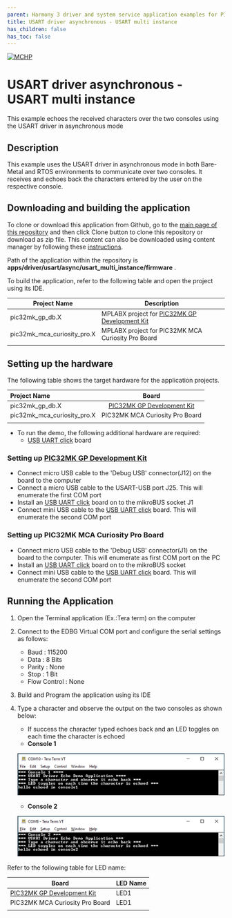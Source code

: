 ```yaml
---
parent: Harmony 3 driver and system service application examples for PIC32MK family
title: USART driver asynchronous - USART multi instance 
has_children: false
has_toc: false
---
```


[![MCHP](https://www.microchip.com/ResourcePackages/Microchip/assets/dist/images/logo.png)](https://www.microchip.com)

# USART driver asynchronous - USART multi instance

This example echoes the received characters over the two consoles using the USART driver in asynchronous mode

## Description

This example uses the USART driver in asynchronous mode in both Bare-Metal and RTOS environments to communicate over two consoles. It receives and echoes back the characters entered by the user on the respective console.

## Downloading and building the application

To clone or download this application from Github, go to the [main page of this repository](https://github.com/Microchip-MPLAB-Harmony/core_apps_pic32mk) and then click Clone button to clone this repository or download as zip file.
This content can also be downloaded using content manager by following these [instructions](https://github.com/Microchip-MPLAB-Harmony/contentmanager/wiki).

Path of the application within the repository is **apps/driver/usart/async/usart_multi_instance/firmware** .

To build the application, refer to the following table and open the project using its IDE.

| Project Name      | Description                                    |
| ----------------- | ---------------------------------------------- |
| pic32mk_gp_db.X | MPLABX project for [PIC32MK GP Development Kit](https://www.microchip.com/developmenttools/ProductDetails/dm320106) |
| pic32mk_mca_curiosity_pro.X | MPLABX project for PIC32MK MCA Curiosity Pro Board |
|||

## Setting up the hardware

The following table shows the target hardware for the application projects.

| Project Name| Board|
|:---------|:---------:|
| pic32mk_gp_db.X | [PIC32MK GP Development Kit](https://www.microchip.com/developmenttools/ProductDetails/dm320106) |
| pic32mk_mca_curiosity_pro.X | PIC32MK MCA Curiosity Pro Board |
|||

- To run the demo, the following additional hardware are required:
    - [USB UART click](https://www.mikroe.com/usb-uart-click) board

### Setting up [PIC32MK GP Development Kit](https://www.microchip.com/developmenttools/ProductDetails/dm320106)

- Connect micro USB cable to the 'Debug USB' connector(J12) on the board to the computer
- Connect a micro USB cable to the USART-USB port J25. This will enumerate the first COM port
- Install an [USB UART click](https://www.mikroe.com/usb-uart-click) board on to the mikroBUS socket J1
- Connect mini USB cable to the [USB UART click](https://www.mikroe.com/usb-uart-click) board. This will enumerate the second COM port

### Setting up PIC32MK MCA Curiosity Pro Board

- Connect micro USB cable to the 'Debug USB' connector(J1) on the board to the computer. This will enumerate as first COM port on the PC
- Install an [USB UART click](https://www.mikroe.com/usb-uart-click) board on to the mikroBUS socket
- Connect mini USB cable to the [USB UART click](https://www.mikroe.com/usb-uart-click) board. This will enumerate the second COM port

## Running the Application

1. Open the Terminal application (Ex.:Tera term) on the computer
2. Connect to the EDBG Virtual COM port and configure the serial settings as follows:
    - Baud : 115200
    - Data : 8 Bits
    - Parity : None
    - Stop : 1 Bit
    - Flow Control : None
3. Build and Program the application using its IDE
4. Type a character and observe the output on the two consoles as shown below:
    - If success the character typed echoes back and an LED toggles on each time the character is echoed
    - **Console 1**

    ![async_usart_multi_instance_console_1](./images/async_usart_multi_instance_console_1.png)

    - **Console 2**

    ![async_usart_multi_instance_console_1](./images/async_usart_multi_instance_console_2.png)

Refer to the following table for LED name:

| Board | LED Name |
| ----- | -------- |
|  [PIC32MK GP Development Kit](https://www.microchip.com/developmenttools/ProductDetails/dm320106) | LED1 |
|  PIC32MK MCA Curiosity Pro Board | LED1 |
|||
